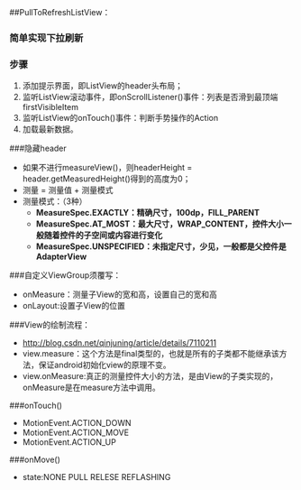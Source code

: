 ##PullToRefreshListView：
### 简单实现下拉刷新
### 步骤
 1. 添加提示界面，即ListView的header头布局；
 2. 监听ListView滚动事件，即onScrollListener()事件：列表是否滑到最顶端firstVisibleItem
 3. 监听ListView的onTouch()事件：判断手势操作的Action
 4. 加载最新数据。

###隐藏header
* 如果不进行measureView()，则headerHeight = header.getMeasuredHeight()得到的高度为0；
* 测量 = 测量值 + 测量模式
* 测量模式：（3种）
  * **MeasureSpec.EXACTLY：精确尺寸，100dp，FILL_PARENT**
  * **MeasureSpec.AT_MOST：最大尺寸，WRAP_CONTENT，控件大小一般随着控件的子空间或内容进行变化**
  * **MeasureSpec.UNSPECIFIED：未指定尺寸，少见，一般都是父控件是AdapterView**


###自定义ViewGroup须覆写：
* onMeasure：测量子View的宽和高，设置自己的宽和高
* onLayout:设置子View的位置

###View的绘制流程：
* http://blog.csdn.net/qinjuning/article/details/7110211
* view.measure：这个方法是final类型的，也就是所有的子类都不能继承该方法，保证android初始化view的原理不变。
* view.onMeasure:真正的测量控件大小的方法，是由View的子类实现的，onMeasure是在measure方法中调用。

###onTouch()
* MotionEvent.ACTION_DOWN
* MotionEvent.ACTION_MOVE
* MotionEvent.ACTION_UP

###onMove() 
* state:NONE  PULL  RELESE  REFLASHING
